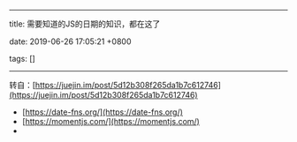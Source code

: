 
---

title: 需要知道的JS的日期的知识，都在这了

date: 2019-06-26 17:05:21 +0800

tags: []

---
转自：[https://juejin.im/post/5d12b308f265da1b7c612746](https://juejin.im/post/5d12b308f265da1b7c612746)

- [https://date-fns.org/](https://date-fns.org/)
- [https://momentjs.com/](https://momentjs.com/)
- <br />

